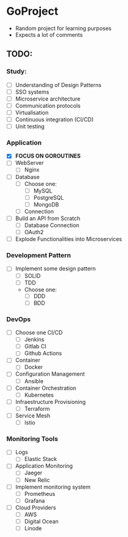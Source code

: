 # GoProject
- Random project for learning purposes
- Expects a lot of comments

## TODO:

### Study: 
- [ ] Understanding of Design Patterns
- [ ] SSO systems
- [ ] Microservice architecture
- [ ] Communication protocols
- [ ] Virtualisation
- [ ] Continuous integration (CI/CD)
- [ ] Unit testing

### Application
- [x] __FOCUS ON GOROUTINES__
- [ ] WebServer
    - [ ] Nginx
- [ ] Database
    - [ ] Choose one:
        - [ ] MySQL
        - [ ] PostgreSQL
        - [ ] MongoDB
    - [ ] Connection
- [ ] Build an API from Scratch
    - [ ] Database Connection
    - [ ] OAuth2
- [ ] Explode Functionalities into Microservices

### Development Pattern
- [ ] Implement some design pattern
    - [ ] SOLID
    - [ ] TDD
    - Choose one:
        - [ ] DDD
        - [ ] BDD

### DevOps
- [ ] Choose one CI/CD
    - [ ] Jenkins
    - [ ] Gitlab CI
    - [ ] Github Actions
- [ ] Container
    - [ ] Docker
- [ ] Configuration Management
    - [ ] Ansible
- [ ] Container Orchestration
    - [ ] Kubernetes
- [ ] Infraestructure Provisioning
    - [ ] Terraform
- [ ] Service Mesh
    - [ ] Istio 

### Monitoring Tools
- [ ] Logs
    - [ ] Elastic Stack
- [ ] Application Monitoring
    - [ ] Jaeger
    - [ ] New Relic
- [ ] Implement monitoring system
    - [ ] Prometheus
    - [ ] Grafana
- [ ] Cloud Providers
    - [ ] AWS
    - [ ] Digital Ocean
    - [ ] Linode
